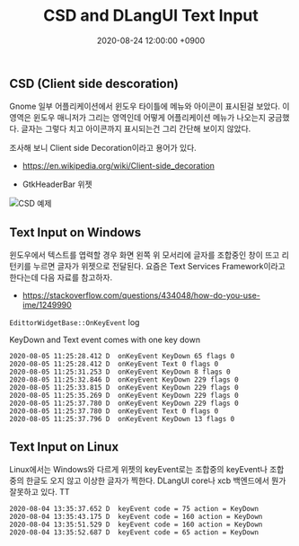 ﻿---
title: CSD and DLangUI Text Input
date:  2020-08-24 12:00:00 +0900
last_modified_at: 2020-08-24 12:00:00 +0900
categories:
  - CSD
  - dlangui
  - text input
---

## CSD (Client side descoration)

Gnome 일부 어플리케이션에서 윈도우 타이틀에 메뉴와 아이콘이 표시된걸 보았다.
이 영역은 윈도우 매니저가 그리는 영역인데 어떻게 어플리케이션 메뉴가 나오는지 궁금했다.
글자는 그렇다 치고 아이콘까지 표시되는건 그리 간단해 보이지 않았다.

조사해 보니  Client side Decoration이라고 용어가 있다.

- https://en.wikipedia.org/wiki/Client-side_decoration

- GtkHeaderBar 위젯

![CSD 예제](http://www.kcjengr.com/assets/posts/2017-09-29-gtk-headerbar/light-theme.png)

## Text Input on Windows

윈도우에서 텍스트를 엽력할 경우 화면 왼쪽 위 모서리에 글자를 조합중인 창이 뜨고
리턴키를 누르면 글자가 위젯으로 전달된다.
요즘은 Text Services Framework이라고 한다는데 다음 자료를 참고하자.

- https://stackoverflow.com/questions/434048/how-do-you-use-ime/1249990

`EdittorWidgetBase::OnKeyEvent` log

KeyDown and Text event comes with one key down

```
2020-08-05 11:25:28.412 D  onKeyEvent KeyDown 65 flags 0
2020-08-05 11:25:28.412 D  onKeyEvent Text 0 flags 0
2020-08-05 11:25:31.253 D  onKeyEvent KeyDown 8 flags 0
2020-08-05 11:25:32.846 D  onKeyEvent KeyDown 229 flags 0
2020-08-05 11:25:33.815 D  onKeyEvent KeyDown 229 flags 0
2020-08-05 11:25:35.269 D  onKeyEvent KeyDown 229 flags 0
2020-08-05 11:25:37.780 D  onKeyEvent KeyDown 229 flags 0
2020-08-05 11:25:37.780 D  onKeyEvent Text 0 flags 0
2020-08-05 11:25:37.796 D  onKeyEvent KeyDown 13 flags 0
```

## Text Input on Linux

Linux에서는 Windows와 다르게 위젯의 keyEvent로는 조합중의
keyEvent나 조합 중의 한글도 오지 않고 이상한 글자가 찍한다.
DLangUI core나 xcb 백엔드에서 뭔가 잘못하고 있다. TT

```
2020-08-04 13:35:37.652 D  keyEvent code = 75 action = KeyDown
2020-08-04 13:35:43.175 D  keyEvent code = 160 action = KeyDown
2020-08-04 13:35:51.529 D  keyEvent code = 160 action = KeyDown
2020-08-04 13:35:52.687 D  keyEvent code = 65 action = KeyDown
```

